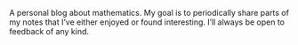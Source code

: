 A personal blog about mathematics. My goal is to periodically share parts of my notes that I’ve either enjoyed or found interesting. I’ll always be open to feedback of any kind. 
